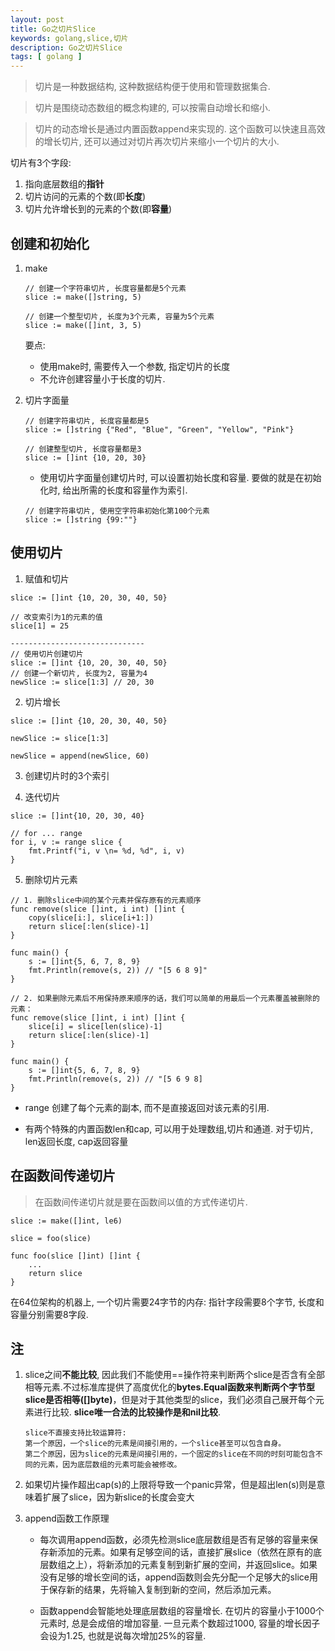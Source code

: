 ```yaml
---
layout: post
title: Go之切片Slice
keywords: golang,slice,切片
description: Go之切片Slice
tags: [ golang ]
---
```


> 切片是一种数据结构, 这种数据结构便于使用和管理数据集合.

> 切片是围绕动态数组的概念构建的, 可以按需自动增长和缩小.

> 切片的动态增长是通过内置函数append来实现的. 这个函数可以快速且高效的增长切片, 还可以通过对切片再次切片来缩小一个切片的大小.

切片有3个字段: 

1. 指向底层数组的**指针**
2. 切片访问的元素的个数(即**长度**)
3. 切片允许增长到的元素的个数(即**容量**)


## 创建和初始化

1. make

    ```golang
    // 创建一个字符串切片, 长度容量都是5个元素
    slice := make([]string, 5)

    // 创建一个整型切片, 长度为3个元素, 容量为5个元素
    slice := make([]int, 3, 5)
    ```

    要点:
    * 使用make时, 需要传入一个参数, 指定切片的长度
    * 不允许创建容量小于长度的切片.

2. 切片字面量

    ```golang
    // 创建字符串切片, 长度容量都是5
    slice := []string {"Red", "Blue", "Green", "Yellow", "Pink"}

    // 创建整型切片, 长度容量都是3
    slice := []int {10, 20, 30}
    ```

    * 使用切片字面量创建切片时, 可以设置初始长度和容量. 要做的就是在初始化时, 给出所需的长度和容量作为索引.
    
    ```golang
    // 创建字符串切片, 使用空字符串初始化第100个元素
    slice := []string {99:""}
    ```

## 使用切片

1. 赋值和切片

```golang
slice := []int {10, 20, 30, 40, 50}

// 改变索引为1的元素的值
slice[1] = 25

------------------------------
// 使用切片创建切片
slice := []int {10, 20, 30, 40, 50}
// 创建一个新切片, 长度为2, 容量为4
newSlice := slice[1:3] // 20, 30
```

2. 切片增长

```golang
slice := []int {10, 20, 30, 40, 50}

newSlice := slice[1:3]

newSlice = append(newSlice, 60)
```

3. 创建切片时的3个索引



4. 迭代切片

```golang
slice := []int{10, 20, 30, 40}

// for ... range
for i, v := range slice {
    fmt.Printf("i, v \n= %d, %d", i, v)
}
```

5. 删除切片元素

```golang
// 1. 删除slice中间的某个元素并保存原有的元素顺序
func remove(slice []int, i int) []int {
    copy(slice[i:], slice[i+1:])
    return slice[:len(slice)-1]
}

func main() {
    s := []int{5, 6, 7, 8, 9}
    fmt.Println(remove(s, 2)) // "[5 6 8 9]"
}

// 2. 如果删除元素后不用保持原来顺序的话，我们可以简单的用最后一个元素覆盖被删除的元素：
func remove(slice []int, i int) []int {
    slice[i] = slice[len(slice)-1]
    return slice[:len(slice)-1]
}

func main() {
    s := []int{5, 6, 7, 8, 9}
    fmt.Println(remove(s, 2)) // "[5 6 9 8]
}
```

* range 创建了每个元素的副本, 而不是直接返回对该元素的引用.

* 有两个特殊的内置函数len和cap, 可以用于处理数组,切片和通道. 对于切片, len返回长度, cap返回容量


## 在函数间传递切片
> 在函数间传递切片就是要在函数间以值的方式传递切片.

```golang
slice := make([]int, le6)

slice = foo(slice)

func foo(slice []int) []int {
    ...
    return slice
}
```
在64位架构的机器上, 一个切片需要24字节的内存: 指针字段需要8个字节, 长度和容量分别需要8字段.


## 注
1. slice之间**不能比较**, 因此我们不能使用==操作符来判断两个slice是否含有全部相等元素.不过标准库提供了高度优化的**bytes.Equal函数来判断两个字节型slice是否相等([]byte)**，但是对于其他类型的slice，我们必须自己展开每个元素进行比较. **slice唯一合法的比较操作是和nil比较**.
    ```
    slice不直接支持比较运算符: 
    第一个原因，一个slice的元素是间接引用的，一个slice甚至可以包含自身。
    第二个原因，因为slice的元素是间接引用的，一个固定的slice在不同的时刻可能包含不同的元素，因为底层数组的元素可能会被修改。
    ```

2. 如果切片操作超出cap(s)的上限将导致一个panic异常，但是超出len(s)则是意味着扩展了slice，因为新slice的长度会变大


3. append函数工作原理

    * 每次调用append函数，必须先检测slice底层数组是否有足够的容量来保存新添加的元素。如果有足够空间的话，直接扩展slice（依然在原有的底层数组之上），将新添加的元素复制到新扩展的空间，并返回slice。如果没有足够的增长空间的话，append函数则会先分配一个足够大的slice用于保存新的结果，先将输入复制到新的空间，然后添加元素。
    
    * 函数append会智能地处理底层数组的容量增长. 在切片的容量小于1000个元素时, 总是会成倍的增加容量. 一旦元素个数超过1000, 容量的增长因子会设为1.25, 也就是说每次增加25%的容量.